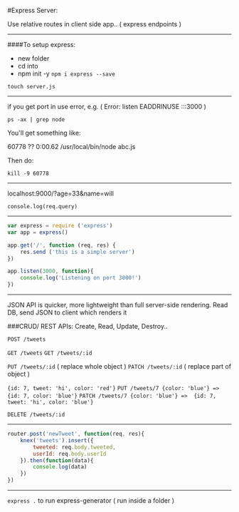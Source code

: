 #Express Server:

Use relative routes in client side app.. ( express endpoints )

____________

####To setup express:
* new folder
* cd into
* npm init -y
`npm i express --save`

`touch server.js`

__________________________

if you get port in use error, e.g. ( Error: listen EADDRINUSE :::3000 )

`ps -ax | grep node`

You'll get something like:

60778 ??         0:00.62 /usr/local/bin/node abc.js

Then do:

`kill -9 60778`

____________________

localhost:9000/?age=33&name=will

`console.log(req.query)`

___

```javascript
var express = require ('express')
var app = express()

app.get('/', function (req, res) {
    res.send ('this is a simple server')
})

app.listen(3000, function){
    console.log('Listening on port 3000!')
})
```
_________________

JSON API is quicker, more lightweight than full server-side rendering.
Read DB, send JSON to client which renders it

###CRUD/ REST APIs:
Create, Read, Update, Destroy..

`POST /tweets`

`GET /tweets`
`GET /tweets/:id`

`PUT /tweets/:id` ( replace whole object )
`PATCH /tweets/:id` ( replace part of object )

`{id: 7, tweet: 'hi', color: 'red'}`
`PUT /tweets/7 {color: 'blue'} => {id: 7, color: 'blue'}`
`PATCH /tweets/7 {color: 'blue'} =>  {id: 7, tweet: 'hi', color: 'blue'}`

`DELETE /tweets/:id`

_____________

```javascript
router.post('newTweet', function(req, res){
    knex('tweets').insert({
        tweeted: req.body.tweeted,
        userId: req.body.userId
    }).then(function(data){
        console.log(data)
    })
})
```
___________

`express .` to run express-generator ( run inside a folder )
